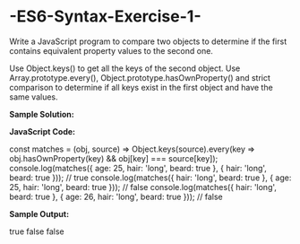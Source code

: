 # -ES6-Syntax-Exercise-1-

Write a JavaScript program to compare two objects to determine if the first contains equivalent property values to the second one.

Use Object.keys() to get all the keys of the second object.
Use Array.prototype.every(), Object.prototype.hasOwnProperty() and strict comparison to determine if all keys exist in the first object and have the same values.

**Sample Solution:**

**JavaScript Code:**

const matches = (obj, source) =>
Object.keys(source).every(key => obj.hasOwnProperty(key) && obj[key] === source[key]);
console.log(matches({ age: 25, hair: 'long', beard: true }, { hair: 'long', beard: true })); // true
console.log(matches({ hair: 'long', beard: true }, { age: 25, hair: 'long', beard: true })); // false
console.log(matches({ hair: 'long', beard: true }, { age: 26, hair: 'long', beard: true })); // false

**Sample Output:**

true
false
false
